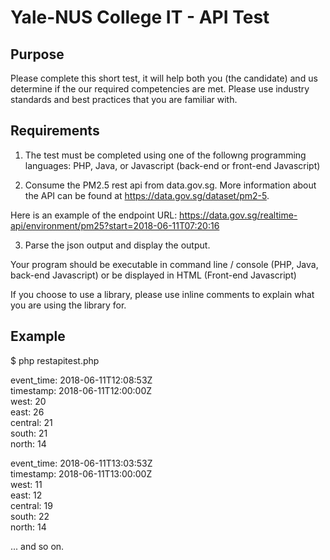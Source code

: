 Yale-NUS College IT - API Test
==============================

## Purpose

Please complete this short test, it will help both you (the candidate) and us determine if the our required competencies are met. Please use industry standards and best practices that you are familiar with. 

## Requirements

1. The test must be completed using one of the followng programming languages: PHP, Java, or Javascript (back-end or front-end Javascript)

2. Consume the PM2.5 rest api from data.gov.sg. More information about the API can be found at https://data.gov.sg/dataset/pm2-5.

Here is an example of the endpoint URL: https://data.gov.sg/realtime-api/environment/pm25?start=2018-06-11T07:20:16

3. Parse the json output and display the output.

Your program should be executable in command line / console (PHP, Java, back-end Javascript) or be displayed in HTML (Front-end Javascript)

If you choose to use a library, please use inline comments to explain what you are using the library for. 

## Example

$ php restapitest.php


event_time: 2018-06-11T12:08:53Z  
timestamp: 2018-06-11T12:00:00Z  
west: 20  
east: 26  
central: 21  
south: 21  
north: 14  


event_time: 2018-06-11T13:03:53Z  
timestamp: 2018-06-11T13:00:00Z  
west: 11  
east: 12  
central: 19  
south: 22  
north: 14  

... and so on.
